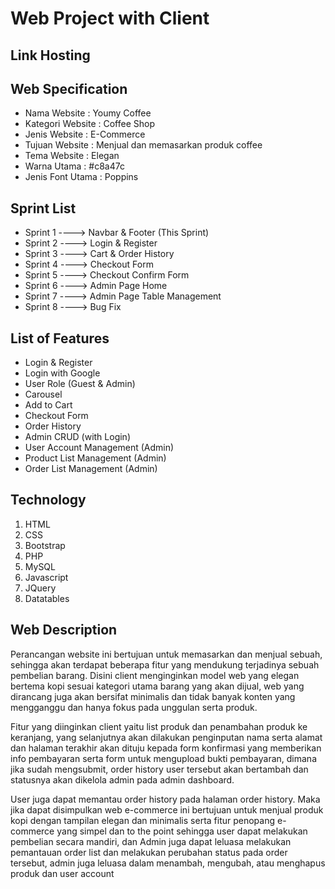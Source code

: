 # Web Project with Client

## Link Hosting

## Web Specification
- Nama Website      : Youmy Coffee
- Kategori Website  : Coffee Shop
- Jenis Website     : E-Commerce
- Tujuan Website    : Menjual dan memasarkan produk coffee
- Tema Website      : Elegan
- Warna Utama       : #c8a47c
- Jenis Font Utama  : Poppins

## Sprint List
- Sprint 1 ----> Navbar & Footer (This Sprint)
- Sprint 2 ----> Login & Register
- Sprint 3 ----> Cart & Order History
- Sprint 4 ----> Checkout Form
- Sprint 5 ----> Checkout Confirm Form
- Sprint 6 ----> Admin Page Home
- Sprint 7 ----> Admin Page Table Management
- Sprint 8 ----> Bug Fix

## List of Features
- Login & Register
- Login with Google
- User Role (Guest & Admin)
- Carousel
- Add to Cart
- Checkout Form
- Order History
- Admin CRUD (with Login)
- User Account Management (Admin)
- Product List Management (Admin)
- Order List Management (Admin)

## Technology
1. HTML
2. CSS
3. Bootstrap
4. PHP
5. MySQL
6. Javascript
7. JQuery
8. Datatables

## Web Description
Perancangan website ini bertujuan untuk memasarkan dan menjual sebuah, sehingga akan terdapat beberapa fitur yang mendukung terjadinya sebuah pembelian barang. Disini client menginginkan model web yang elegan bertema kopi sesuai kategori utama barang yang akan dijual, web yang dirancang juga akan bersifat minimalis dan tidak banyak konten yang mengganggu dan hanya fokus pada unggulan serta produk.

Fitur yang diinginkan client yaitu list produk dan penambahan produk ke keranjang, yang selanjutnya akan dilakukan penginputan nama serta alamat dan halaman terakhir akan dituju kepada form konfirmasi yang memberikan info pembayaran serta form untuk mengupload bukti pembayaran, dimana jika sudah mengsubmit, order history user tersebut akan bertambah dan statusnya akan dikelola admin pada admin dashboard.

User juga dapat memantau order history pada halaman order history. Maka jika dapat disimpulkan web e-commerce ini bertujuan untuk menjual produk kopi dengan tampilan elegan dan minimalis serta fitur penopang e-commerce yang simpel dan to the point sehingga user dapat melakukan pembelian secara mandiri, dan Admin juga dapat leluasa melakukan pemantauan order list dan melakukan perubahan status pada order tersebut, admin juga leluasa dalam menambah, mengubah, atau menghapus produk dan user account
